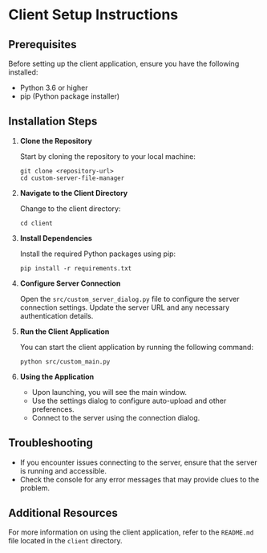 # Client Setup Instructions

## Prerequisites

Before setting up the client application, ensure you have the following installed:

- Python 3.6 or higher
- pip (Python package installer)

## Installation Steps

1. **Clone the Repository**

   Start by cloning the repository to your local machine:

   ```
   git clone <repository-url>
   cd custom-server-file-manager
   ```

2. **Navigate to the Client Directory**

   Change to the client directory:

   ```
   cd client
   ```

3. **Install Dependencies**

   Install the required Python packages using pip:

   ```
   pip install -r requirements.txt
   ```

4. **Configure Server Connection**

   Open the `src/custom_server_dialog.py` file to configure the server connection settings. Update the server URL and any necessary authentication details.

5. **Run the Client Application**

   You can start the client application by running the following command:

   ```
   python src/custom_main.py
   ```

6. **Using the Application**

   - Upon launching, you will see the main window.
   - Use the settings dialog to configure auto-upload and other preferences.
   - Connect to the server using the connection dialog.

## Troubleshooting

- If you encounter issues connecting to the server, ensure that the server is running and accessible.
- Check the console for any error messages that may provide clues to the problem.

## Additional Resources

For more information on using the client application, refer to the `README.md` file located in the `client` directory.